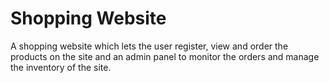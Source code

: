 # Shopping Website

A shopping website which lets the user register, view and order the products on the site and an admin panel to  monitor the orders and manage the inventory of the site. 
